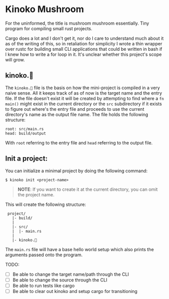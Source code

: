 # Kinoko Mushroom

For the uninformed, the title is mushroom mushroom essentially.
Tiny program for compiling small rust projects.

Cargo does a lot and I don't get it, nor do I care to understand much about it as of the writing of this, so in retaliation for simplicity I wrote a thin wrapper over rustc for building small CLI applications that could be written in bash if I knew how to write a for loop in it.
It's unclear whether this project's scope will grow.

## kinoko.🍄
The `kinoko.🍄` file is the basis on how the mini-project is compiled in a very naive sense. All it keeps track of as of now is the target name and the entry file. If the file doesn't exist it will be created by attempting to find where a `fn main()` might exist in the current directory or the `src` subdirectory if it exists to figure out where's the entry file and proceeds to use the current directory's name as the output file name.
The file holds the following structure:
```
root: src/main.rs
head: build/output
```
With `root` referring to the entry file and `head` referring to the output file.

## Init a project:
You can initialize a minimal project by doing the following command:
```console
$ kinoko init <project-name>
```
> **NOTE**:
> If you want to create it at the current directory, you can omit the project name.

This will create the following structure:
```
 project/
   |- build/
   |
   |- src/
   |  |- main.rs
   |
   |- kinoko.🍄
```

The `main.rs` file will have a base hello world setup which also prints the arguments passed onto the program.

TODO:
- [ ] Be able to change the target name/path through the CLI
- [ ] Be able to change the source through the CLI
- [ ] Be able to run tests like cargo
- [ ] Be able to clear out kinoko and setup cargo for transitioning
